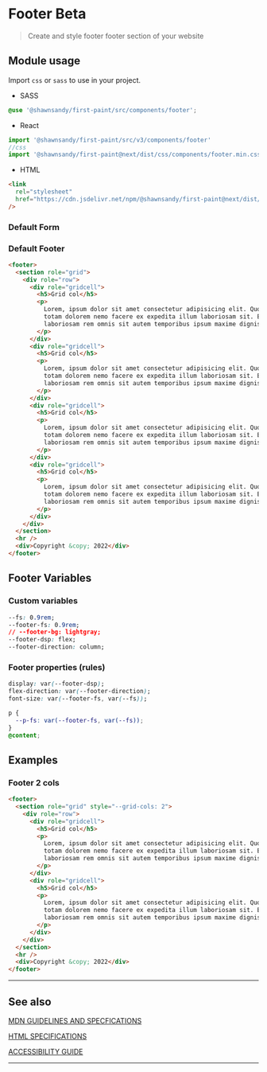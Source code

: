# Footer <span role="note" style="--note: var(--beta)">Beta</span>

> Create and style footer footer section of your website

## Module usage

Import `css` or `sass` to use in your project.

- SASS

```scss
@use '@shawnsandy/first-paint/src/components/footer';
```

- React

```jsx
import '@shawnsandy/first-paint/src/v3/components/footer'
//css
import '@shawnsandy/first-paint@next/dist/css/components/footer.min.css'
```

- HTML

```html
<link
  rel="stylesheet"
  href="https://cdn.jsdelivr.net/npm/@shawnsandy/first-paint@next/dist/css/components/footer.min.css"
/>
```

### Default Form

### Default Footer

```html preview
<footer>
  <section role="grid">
    <div role="row">
      <div role="gridcell">
        <h5>Grid col</h5>
        <p>
          Lorem, ipsum dolor sit amet consectetur adipisicing elit. Quod nulla
          totam dolorem nemo facere ex expedita illum laboriosam sit. Ea
          laboriosam rem omnis sit autem temporibus ipsum maxime dignissimos id.
        </p>
      </div>
      <div role="gridcell">
        <h5>Grid col</h5>
        <p>
          Lorem, ipsum dolor sit amet consectetur adipisicing elit. Quod nulla
          totam dolorem nemo facere ex expedita illum laboriosam sit. Ea
          laboriosam rem omnis sit autem temporibus ipsum maxime dignissimos id.
        </p>
      </div>
      <div role="gridcell">
        <h5>Grid col</h5>
        <p>
          Lorem, ipsum dolor sit amet consectetur adipisicing elit. Quod nulla
          totam dolorem nemo facere ex expedita illum laboriosam sit. Ea
          laboriosam rem omnis sit autem temporibus ipsum maxime dignissimos id.
        </p>
      </div>
      <div role="gridcell">
        <h5>Grid col</h5>
        <p>
          Lorem, ipsum dolor sit amet consectetur adipisicing elit. Quod nulla
          totam dolorem nemo facere ex expedita illum laboriosam sit. Ea
          laboriosam rem omnis sit autem temporibus ipsum maxime dignissimos id.
        </p>
      </div>
    </div>
  </section>
  <hr />
  <div>Copyright &copy; 2022</div>
</footer>
```

## Footer Variables

### Custom variables

```css
--fs: 0.9rem;
--footer-fs: 0.9rem;
// --footer-bg: lightgray;
--footer-dsp: flex;
--footer-direction: column;
```

### Footer properties (rules)

```css
display: var(--footer-dsp);
flex-direction: var(--footer-direction);
font-size: var(--footer-fs, var(--fs));

p {
  --p-fs: var(--footer-fs, var(--fs));
}
@content;
```

## Examples

### Footer 2 cols

```html preview
<footer>
  <section role="grid" style="--grid-cols: 2">
    <div role="row">
      <div role="gridcell">
        <h5>Grid col</h5>
        <p>
          Lorem, ipsum dolor sit amet consectetur adipisicing elit. Quod nulla
          totam dolorem nemo facere ex expedita illum laboriosam sit. Ea
          laboriosam rem omnis sit autem temporibus ipsum maxime dignissimos id.
        </p>
      </div>
      <div role="gridcell">
        <h5>Grid col</h5>
        <p>
          Lorem, ipsum dolor sit amet consectetur adipisicing elit. Quod nulla
          totam dolorem nemo facere ex expedita illum laboriosam sit. Ea
          laboriosam rem omnis sit autem temporibus ipsum maxime dignissimos id.
        </p>
      </div>
    </div>
  </section>
  <hr />
  <div>Copyright &copy; 2022</div>
</footer>
```

---

## See also

[MDN GUIDELINES AND SPECFICATIONS](https: ':_target="_blank"')

[HTML SPECIFICATIONS](https:// ':_target="_blank"')

[ACCESSIBILITY GUIDE](https://, ':_target="_blank"')

---
